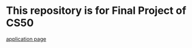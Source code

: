 # This repository is for Final Project of CS50

[application page](https://kings-cup-two.vercel.app/)
